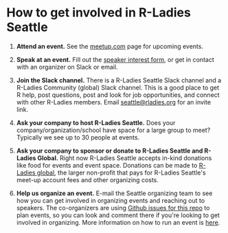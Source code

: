 How to get involved in R-Ladies Seattle
========================================

1. **Attend an event.** See the [meetup.com](https://www.meetup.com/rladies-seattle) page for upcoming events.

2. **Speak at an event.** Fill out the [speaker interest form](https://forms.gle/jvpp5oCgQb64Kqta6), or get in contact with an organizer on Slack or email.

3. **Join the Slack channel.** There is a R-Ladies Seattle Slack channel and a R-Ladies Community (global) Slack channel. This is a good place to get R help, post questions, post and look for job opportunities, and connect with other R-Ladies members. Email seattle@rladies.org for an invite link.

4. **Ask your company to host R-Ladies Seattle.** Does your company/organization/school have space for a large group to meet? Typically we see up to 30 people at events.

5. **Ask your company to sponsor or donate to R-Ladies Seattle and R-Ladies Global.** Right now R-Ladies Seattle accepts in-kind donations like food for events and event space. Donations can be made to [R-Ladies global](https://rladies.org/), the larger non-profit that pays for R-Ladies Seattle's meet-up account fees and other organizing costs.

6. **Help us organize an event.** E-mail the Seattle organizing team to see how you can get involved in organizing events and reaching out to speakers. The co-organizers are using [Github issues for this repo](https://github.com/rladies-seattle/rladies-seattle-organizing/issues) to plan events, so you can look and comment there if you're looking to get involved in organizing. More information on how to run an event is [here](how-to-run-an-event.md).